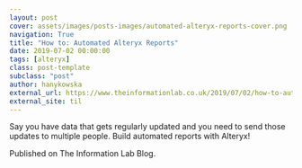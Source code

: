 ```yaml
---
layout: post
cover: assets/images/posts-images/automated-alteryx-reports-cover.png
navigation: True
title: "How to: Automated Alteryx Reports"
date: 2019-07-02 00:00:00
tags: [alteryx]
class: post-template
subclass: "post"
author: hanykowska
external_url: https://www.theinformationlab.co.uk/2019/07/02/how-to-automated-alteryx-reports/
external_site: til
---
```


Say you have data that gets regularly updated and you need to send those updates to multiple people. Build automated reports with Alteryx!

Published on The Information Lab Blog.
